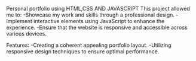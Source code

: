 Personal portfolio using HTML,CSS AND JAVASCRIPT
This project allowed me to:
-Showcase my work and skills through a professional design.
-Implement interactive elements using JavaScript to enhance the experience.
-Ensure that the  website is responsive and accessible across various devices.

Features:
-Creating a coherent  appealing portfolio layout.
-Utilizing responsive design techniques to ensure optimal performance.
